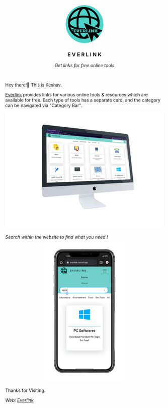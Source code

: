 <div align="center">
  <img src="public/images/logo-modified.png" width="120" height="120">
  <h3 align="center">E V E R L I N K</h3>

  <p align="center"><i>
    Get links for free online tools</i>
   </p>
   <br/>

</div>

Hey there!👋 This is Keshav.

[Everlink](https://everlink.vercel.app/) provides links for various online tools & resources which are available for free.
Each type of tools has a separate card, and the category can be navigated via "Category Bar".


<div align="center" >
    <img src="public/images/Mockups/iMac_mockup.png" width="auto" height="auto">
</div>

<br/>
<i> Search within the website to find what you need ! </i>

<div align="center" >
    <img src="public/images/Mockups/iphone_mockup.png" width="250" height="auto">
</div>


Thanks for Visiting.

<i> Web: [Everlink](https://everlink.vercel.app/) </i>
